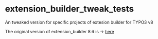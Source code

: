 # extension_builder_tweak_tests

An tweaked version for specific projects of extesion builder for TYPO3 v8

The original version of extension_builder 8.6 is -> [here](https://github.com/FriendsOfTYPO3/extension_builder/tree/8.7)
